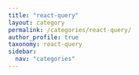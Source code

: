 ```yaml
---
title: "react-query"
layout: category
permalink: /categories/react-query/
author_profile: true
taxonomy: react-query
sidebar:
  nav: "categories"
---
```

